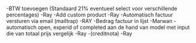 -BTW toevoegen (Standaard 21% eventueel select voor verschillende percentages) -Ray
-Add custom product -Ray
-Automatisch factuur versturen via email (mailtrap) -RAY
-Bedrag factuur in lijst -Marwan
-automatisch open, experid of completed aan de hand van model met input die van totaal prijs vergelijk -Ray
-(creditnota) -Ray
